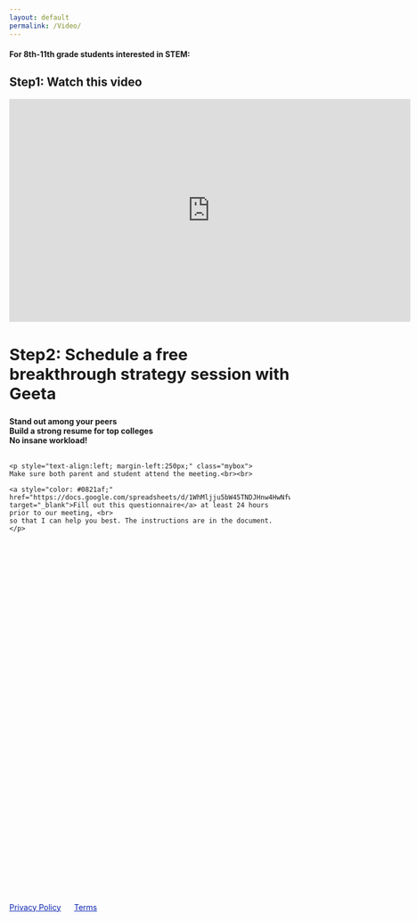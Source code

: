 ```yaml
---
layout: default
permalink: /Video/
---
```


<sectionpd>
<h4>For 8th-11th grade students interested in STEM:</h4>
<h2>Step1: Watch this video</h2>

<iframe src="https://www.youtube.com/embed/8KDX6dHr97U" class="center" scrolling="no" allowfullscreen="" width="720" height="400" frameborder="0"><br/></iframe>

</sectionpd>

<sectionpd>
<h2 style="font-size: 29px;">Step2: Schedule a free breakthrough strategy session with Geeta</h2>
<div class="row3">
<div><b>Stand out among your peers</b></div>
<div><b>Build a strong resume for top colleges</b></div>
<div><b>No insane workload!&nbsp;&nbsp;&nbsp;&nbsp;&nbsp;&nbsp;</b></div>
</div>
<br>

    <p style="text-align:left; margin-left:250px;" class="mybox">
    Make sure both parent and student attend the meeting.<br><br>

    <a style="color: #0821af;" href="https://docs.google.com/spreadsheets/d/1WhMljju5bW45TNDJHnw4HwNfwP2gTt8ckxB07rz5kec/edit#gid=0"  target="_blank">Fill out this questionnaire</a> at least 24 hours prior to our meeting, <br> 
    so that I can help you best. The instructions are in the document.
    </p>

<!-- Show personal calendar as busy on business calendar:
     https://medium.com/@willroman/auto-block-time-on-your-work-google-calendar-for-your-personal-events-2a752ae91dab -->
<!-- Calendly inline widget begin -->
<div class="calendly-inline-widget" data-url="https://calendly.com/geeta-radical/college-strategies?background_color=eff3fd" style="min-width:320px;height:650px;"></div>
<script type="text/javascript" src="https://assets.calendly.com/assets/external/widget.js" async></script>
<!-- Calendly inline widget end -->

</sectionpd>
<div class="license">
<a href="/privacy" target="_blank" style="color: #0821af;">Privacy Policy</a>
&nbsp;&nbsp;&nbsp;&nbsp;
<a href="/terms" target="_blank" style="color: #0821af;">Terms</a>
<br>
<br>
</div>

